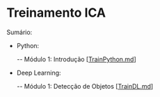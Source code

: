 # Treinamento ICA
Sumário:

- Python:

  -- Módulo 1: Introdução [[TrainPython.md](TrainPython.md)]
  
- Deep Learning:

  -- Módulo 1: Detecção de Objetos [[TrainDL.md](TrainDL.md)]
